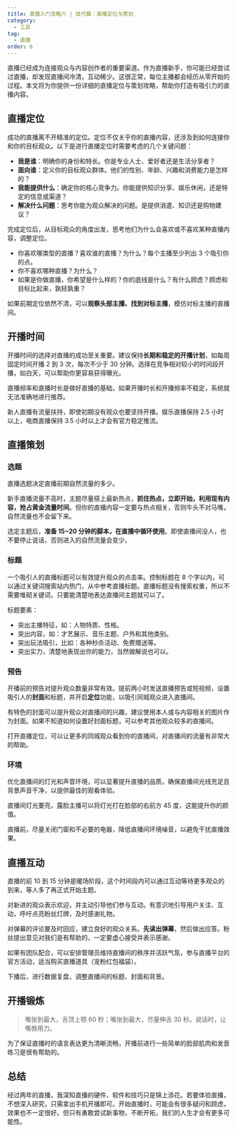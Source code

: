 ```yaml
---
title: 直播入门攻略六 | 技巧篇：直播定位与策划
category:
  - 工具
tag:
  - 直播
order: 6
---
```


直播已经成为连接观众与内容创作者的重要渠道。作为直播新手，你可能已经尝试过直播，却发现直播间冷清，互动稀少。这很正常，每位主播都会经历从零开始的过程。本文将为你提供一份详细的直播定位与策划攻略，帮助你打造有吸引力的直播内容。

## 直播定位

成功的直播离不开精准的定位。定位不仅关乎你的直播内容，还涉及到如何连接你和你的目标观众。以下是进行直播定位时需要考虑的几个关键问题：

- **我是谁**：明确你的身份和特长。你是专业人士、爱好者还是生活分享者？
- **面向谁**：定义你的目标观众群体。他们的性别、年龄、兴趣和消费能力是怎样的？
- **我能提供什么**：确定你的核心竞争力。你能提供知识分享、娱乐休闲，还是特定的信息或渠道？
- **解决什么问题**：思考你能为观众解决的问题。是提供消遣、知识还是购物建议？

完成定位后，从目标观众的角度出发，思考他们为什么会喜欢或不喜欢某种直播内容，调整定位。

- 你喜欢哪类型的直播？喜欢谁的直播？为什么？每个主播至少列出 3 个吸引你的点。
- 你不喜欢哪种直播？为什么？
- 如果是你做直播，你希望是什么样的？你的底线是什么？有什么顾虑？顾虑和目标比起来，孰轻孰重？

如果前期定位依然不清，可以**观察头部主播、找到对标主播**，模仿对标主播的直播间。

## 开播时间

开播时间的选择对直播的成功至关重要。建议保持**长期和稳定的开播计划**，如每周固定时间开播 2 到 3 次，每次不少于 30 分钟。选择在竞争相对较小的时间段开播，如白天，可以帮助你更容易获得曝光。

直播频率和直播时长是做好直播的基础，如果开播时长和开播频率不稳定，系统就无法准确地进行推荐。

新人直播有流量扶持，即使初期没有观众也要坚持开播。娱乐直播保持 2.5 小时以上，电商直播保持 3.5 小时以上才会有官方稳定推流。

## 直播策划

### 选题

直播选题决定直播前期自然流量的多少。

新手直播流量不高时，主题尽量搭上最新热点，**抓住热点，立即开始，利用现有内容，抢占黄金流量时间**。但你的直播内容一定要与热点相关，否则牛头不对马嘴，自然流量也不会留下来。

选定主题后，**准备 15~20 分钟的脚本，在直播中循环使用**。即使直播间没人，也不要停止说话，否则进入的自然流量会变少。

### 标题

一个吸引人的直播标题可以有效提升观众的点击率。控制标题在 8 个字以内，可以通过关键词搜索站内热门，从中参考直播标题。直播标题没有搜索权重，所以不需要堆砌关键词，只要能清楚地表达直播间主题就可以了。

标题要素：

- 突出主播特征，如：人物特质、性格。
- 突出内容，如：才艺展示、音乐主题、户外和其他类别。
- 突出玩法吸引，比如：各种秒杀活动、免费赠送等。
- 突出实力，清楚地表现出你的能力，当然做解说也可以。

### 预告

开播前的预告对提升观众数量非常有效。提前两小时发送直播预告或短视频，设置吸引人的**封面**和标题，并开启**定位**功能，以吸引同城观众进入直播间。

有特色的封面可以提升观众对直播间的兴趣，建议使用本人或与内容相关的图片作为封面。如果不知道如何设置好封面标题，可以参考其他观众较多的直播间。

打开直播定位，可以让更多的同城观众看到你的直播间，对直播间的流量有非常大的帮助。

### 环境

优化直播间的灯光和声音环境，可以显著提升直播的品质。确保直播间光线充足且背景声音干净，以提供最佳的观看体验。

直播间灯光要亮，露脸主播可以将灯光打在脸部的右前方 45 度，这能提升你的颜值。

直播前，尽量关闭门窗和不必要的电器，降低直播间环境噪音，以避免干扰直播效果。

## 直播互动

直播的前 10 到 15 分钟是暖场阶段，这个时间段内可以通过互动等待更多观众的到来，等人多了再正式开始主题。

对新进的观众表示欢迎，并主动引导他们参与互动。有意识地引导用户关注、互动，呼吁点亮粉丝灯牌，及时感谢礼物。

对弹幕的评论要及时回应，建立良好的观众关系。**先读出弹幕**，然后做出应答。粉丝提出意见对我们是有帮助的，一定要虚心接受并表示感谢。

如果有团队配合，可以安排管理员维持直播间的秩序并活跃气氛，参与直播平台的官方活动，适当购买直播道具（宠粉红包福袋）。

下播后，进行数据复盘，调整直播间的标题、封面和背景。

## 开播锻炼

> 嘴张到最大，舌顶上颚 60 秒；嘴张到最大，尽量伸舌 30 秒。说话时，让嘴唇用力。

为了保证直播时的语言表达更为清晰流畅，开播前进行一些简单的脸部肌肉和发音练习是很有帮助的。

## 总结

经过两年的直播，我深知直播的硬件、软件和技巧只是锦上添花。若要体验直播，不想深入研究，只需拿出手机开播即可。开始直播时，可能会有很多疑问和顾虑，效果也不一定很好。但只有勇敢尝试新事物，不断开拓，我们的人生才会有更多可能性。
